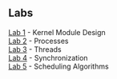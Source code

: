 ## Labs
[Lab 1](https://github.com/khizar-s/3SH3/Lab1) - Kernel Module Design  
[Lab 2](https://github.com/khizar-s/3SH3/Lab2) - Processes  
[Lab 3](https://github.com/khizar-s/3SH3/Lab3) - Threads  
[Lab 4](https://github.com/khizar-s/3SH3/Lab4) - Synchronization  
[Lab 5](https://github.com/khizar-s/3SH3/Lab5) - Scheduling Algorithms